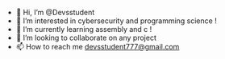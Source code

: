 - 👋 Hi, I’m @Devsstudent
- 👀 I’m interested in cybersecurity and programming science !
- 🌱 I’m currently learning assembly and c !
- 💞️ I’m looking to collaborate on any project 
- 📫 How to reach me devsstudent777@gmail.com

<!---
Devsstudent/Devsstudent is a ✨ special ✨ repository because its `README.md` (this file) appears on your GitHub profile.
You can click the Preview link to take a look at your changes.
--->
